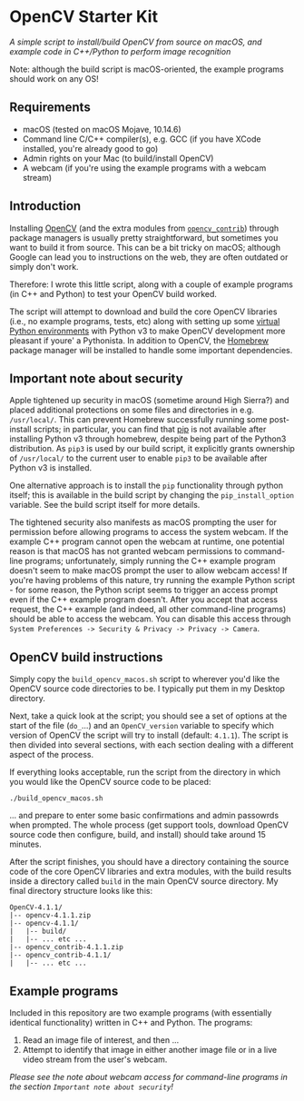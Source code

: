 # OpenCV Starter Kit

_A simple script to install/build OpenCV from source on macOS, and example code in C++/Python to perform image recognition_

Note: although the build script is macOS-oriented, the example programs should work on any OS!

## Requirements

* macOS (tested on macOS Mojave, 10.14.6)
* Command line C/C++ compiler(s), e.g. GCC (if you have XCode installed, you're already good to go)
* Admin rights on your Mac (to build/install OpenCV)
* A webcam (if you're using the example programs with a webcam stream)

## Introduction

Installing [OpenCV](https://opencv.org/) (and the extra modules from [`opencv_contrib`](https://github.com/opencv/opencv_contrib)) through package managers is usually pretty straightforward, but sometimes you want to build it from source. This can be a bit tricky on macOS; although Google can lead you to instructions on the web, they are often outdated or simply don't work.

Therefore: I wrote this little script, along with a couple of example programs (in C++ and Python) to test your OpenCV build worked.

The script will attempt to download and build the core OpenCV libraries (i.e., no example programs, tests, etc) along with setting up some [virtual Python environments](https://virtualenvwrapper.readthedocs.io/en/latest/) with Python v3 to make OpenCV development more pleasant if youre' a Pythonista. In addition to OpenCV, the [Homebrew](https://brew.sh/) package manager will be installed to handle some important dependencies.

## Important note about security

Apple tightened up security in macOS (sometime around High Sierra?) and placed additional protections on some files and directories in e.g. `/usr/local/`. This can prevent Homebrew successfully running some post-install scripts; in particular, you can find that [pip](https://pip.pypa.io/en/stable/) is not available after installing Python v3 through homebrew, despite being part of the Python3 distribution. As `pip3` is used by our build script, it explicitly grants ownership of `/usr/local/` to the current user to enable `pip3` to be available after Python v3 is installed.

One alternative approach is to install the `pip` functionality through python itself; this is available in the build script by changing the `pip_install_option` variable. See the build script itself for more details.

The tightened security also manifests as macOS prompting the user for permission before allowing programs to access the system webcam. If the example C++ program cannot open the webcam at runtime, one potential reason is that macOS has not granted webcam permissions to command-line programs; unfortunately, simply running the C++ example program doesn't seem to make macOS prompt the user to allow webcam access! If you're having problems of this nature, try running the example Python script - for some reason, the Python script seems to trigger an access prompt even if the C++ example program doesn't. After you accept that access request, the C++ example (and indeed, all other command-line programs) should be able to access the webcam. You can disable this access through `System Preferences -> Security & Privacy -> Privacy -> Camera`.

## OpenCV build instructions

Simply copy the `build_opencv_macos.sh` script to wherever you'd like the OpenCV source code directories to be. I typically put them in my Desktop directory.

Next, take a quick look at the script; you should see a set of options at the start of the file (`do_`...) and an `OpenCV_version` variable to specify which version of OpenCV the script will try to install (default: `4.1.1`). The script is then divided into several sections, with each section dealing with a different aspect of the process.

If everything looks acceptable, run the script from the directory in which you would like the OpenCV source code to be placed:

	./build_opencv_macos.sh

... and prepare to enter some basic confirmations and admin passowrds when prompted. The whole process (get support tools, download OpenCV source code then configure, build, and install) should take around 15 minutes.

After the script finishes, you should have a directory containing the source code of the core OpenCV libraries and extra modules, with the build results inside a directory called `build` in the main OpenCV source directory. My final directory structure looks like this:

	OpenCV-4.1.1/
	|-- opencv-4.1.1.zip
	|-- opencv-4.1.1/
	|   |-- build/
	|   |-- ... etc ...
	|-- opencv_contrib-4.1.1.zip
	|-- opencv_contrib-4.1.1/
	|   |-- ... etc ...

## Example programs

Included in this repository are two example programs (with essentially identical functionality) written in C++ and Python. The programs:

1. Read an image file of interest, and then ...
2. Attempt to identify that image in either another image file or in a live video stream from the user's webcam.

_Please see the note about webcam access for command-line programs in the section `Important note about security`!_
